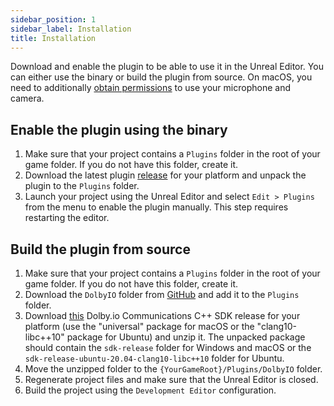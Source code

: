 ```yaml
---
sidebar_position: 1
sidebar_label: Installation
title: Installation
---
```


Download and enable the plugin to be able to use it in the Unreal Editor. You can either use the binary or build the plugin from source. On macOS, you need to additionally [obtain permissions](obtain-permissions) to use your microphone and camera.

## Enable the plugin using the binary
1. Make sure that your project contains a `Plugins` folder in the root of your game folder. If you do not have this folder, create it.
2. Download the latest plugin [release](https://github.com/DolbyIO/comms-sdk-unreal/releases) for your platform and unpack the plugin to the `Plugins` folder.
3. Launch your project using the Unreal Editor and select `Edit > Plugins` from the menu to enable the plugin manually. This step requires restarting the editor.

## Build the plugin from source
1. Make sure that your project contains a `Plugins` folder in the root of your game folder. If you do not have this folder, create it.
2. Download the `DolbyIO` folder from [GitHub](https://github.com/DolbyIO/comms-sdk-unreal/tree/main/DolbyIO) and add it to the `Plugins` folder.
3. Download [this](https://github.com/DolbyIO/comms-sdk-cpp/releases/tag/2.5.2) Dolby.io Communications C++ SDK release for your platform (use the "universal" package for macOS or the "clang10-libc++10" package for Ubuntu) and unzip it. The unpacked package should contain the `sdk-release` folder for Windows and macOS or the `sdk-release-ubuntu-20.04-clang10-libc++10` folder for Ubuntu.
4. Move the unzipped folder to the `{YourGameRoot}/Plugins/DolbyIO` folder.
5. Regenerate project files and make sure that the Unreal Editor is closed.
6. Build the project using the `Development Editor` configuration.
